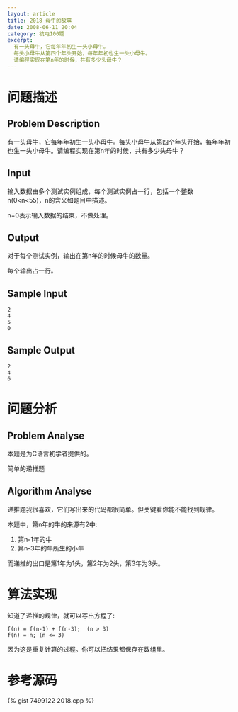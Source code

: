 ```yaml
---
layout: article
title: 2018 母牛的故事
date: 2008-06-11 20:04
category: 杭电100题
excerpt:
  有一头母牛，它每年年初生一头小母牛。
  每头小母牛从第四个年头开始，每年年初也生一头小母牛。
  请编程实现在第n年的时候，共有多少头母牛？
---
```

# 问题描述

## Problem Description

有一头母牛，它每年年初生一头小母牛。每头小母牛从第四个年头开始，每年年初也生一头小母牛。请编程实现在第n年的时候，共有多少头母牛？

## Input

输入数据由多个测试实例组成，每个测试实例占一行，包括一个整数n(0<n<55)，n的含义如题目中描述。

n=0表示输入数据的结束，不做处理。

## Output

对于每个测试实例，输出在第n年的时候母牛的数量。

每个输出占一行。

## Sample Input

    2
    4
    5
    0

## Sample Output

    2
    4
    6

# 问题分析

## Problem Analyse

本题是为C语言初学者提供的。

简单的递推题

## Algorithm Analyse

递推题我很喜欢，它们写出来的代码都很简单。但关键看你能不能找到规律。

本题中，第n年的牛的来源有2中:

1. 第n-1年的牛
1. 第n-3年的牛所生的小牛 

而递推的出口是第1年为1头，第2年为2头，第3年为3头。 

# 算法实现

知道了递推的规律，就可以写出方程了:

```
f(n) = f(n-1) + f(n-3);  (n > 3)
f(n) = n; (n <= 3)
```

因为这是重复计算的过程。你可以把结果都保存在数组里。

# 参考源码

{% gist 7499122 2018.cpp %}
